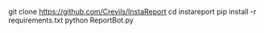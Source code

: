git clone https://github.com/Crevils/InstaReport
cd instareport
  pip install -r requirements.txt
  python ReportBot.py
